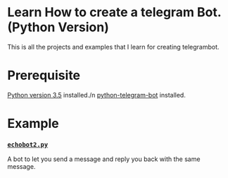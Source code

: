 # Learn How to create a telegram Bot.(Python Version)
This is all the projects and examples that I learn for creating telegrambot.

# Prerequisite
[Python version 3.5](https://www.python.org/downloads/) installed./n
[python-telegram-bot](https://github.com/python-telegram-bot/python-telegram-bot) installed.

# Example

### [`echobot2.py`](https://github.com/python-telegram-bot/python-telegram-bot/blob/master/examples/echobot2.py) 
A bot to let you send a message and reply you back with the same message.
